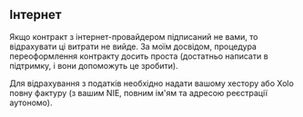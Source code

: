 ## Інтернет

Якщо контракт з інтернет-провайдером підписаний не вами, то відрахувати ці витрати не вийде. За моїм досвідом, процедура
переоформлення контракту досить проста (достатньо написати в підтримку, і вони допоможуть це зробити).

Для відрахування з податків необхідно надати вашому хестору або Xolo повну фактуру (з вашим NIE, повним ім'ям та адресою
реєстрації аутономо).
